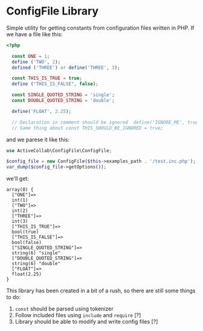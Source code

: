 # ConfigFile Library

Simple utility for getting constants from configuration files written in PHP. If we have a file like this:

```php
<?php

  const ONE = 1;
  define ('TWO', 2);
  defined ('THREE') or define('THREE', 3);

  const THIS_IS_TRUE = true;
  define ("THIS_IS_FALSE", false);

  const SINGLE_QUOTED_STRING = 'single';
  const DOUBLE_QUOTED_STRING = 'double';

  define('FLOAT', 2.25);

  // Declaration in comment should be ignored  define('IGNORE_ME', true);
  // Same thing about const THIS_SHOULD_BE_IGNORED = true;
```

and we parese it like this:

```php
use ActiveCollab\ConfigFile\ConfigFile;

$config_file = new ConfigFile($this->examples_path . '/test.inc.php');
var_dump($config_file->getOptions());
```

we'll get:

```
array(8) {
  ["ONE"]=>
  int(1)
  ["TWO"]=>
  int(2)
  ["THREE"]=>
  int(3)
  ["THIS_IS_TRUE"]=>
  bool(true)
  ["THIS_IS_FALSE"]=>
  bool(false)
  ["SINGLE_QUOTED_STRING"]=>
  string(6) "single"
  ["DOUBLE_QUOTED_STRING"]=>
  string(6) "double"
  ["FLOAT"]=>
  float(2.25)
}
```

This library has been created in a bit of a rush, so there are still some things to do:

1. `const` should be parsed using tokenizer
2. Follow included files using `include` and `require` [?]
3. Library should be able to modify and write config files [?]
